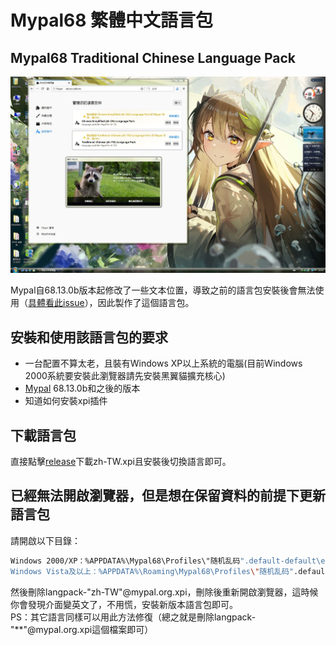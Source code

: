 # Mypal68 繁體中文語言包

## Mypal68 Traditional Chinese Language Pack

[![preview_zh-TW(Pixiv id:108396628)](./helpbook/preview_zh-TW.JPG)](https://www.pixiv.net/artworks/108396628)

Mypal自68.13.0b版本起修改了一些文本位置，導致之前的語言包安裝後會無法使用（[具體看此issue](https://github.com/Feodor2/Mypal68/issues/203)），因此製作了這個語言包。

## 安裝和使用該語言包的要求
* 一台配置不算太老，且裝有Windows XP以上系統的電腦(目前Windows 2000系統要安裝此瀏覽器請先安裝黑翼貓擴充核心)
* [Mypal](https://github.com/Feodor2/Mypal68/releases/latest) 68.13.0b和之後的版本
* 知道如何安裝xpi插件

## 下載語言包
直接點擊[release](https://github.com/shawnpxtl/Mypal68-chinese-xpi/releases/latest)下載zh-TW.xpi且安裝後切換語言即可。

## 已經無法開啟瀏覽器，但是想在保留資料的前提下更新語言包
請開啟以下目錄：
   ```bash
   Windows 2000/XP：%APPDATA%\Mypal68\Profiles\"随机乱码".default-default\extensions
   Windows Vista及以上：%APPDATA%\Roaming\Mypal68\Profiles\"随机乱码".default-default\extensions
   ```
然後刪除langpack-"zh-TW"@mypal.org.xpi，刪除後重新開啟瀏覽器，這時候你會發現介面變英文了，不用慌，安裝新版本語言包即可。  
PS：其它語言同樣可以用此方法修復（總之就是刪除langpack-"**"@mypal.org.xpi這個檔案即可）